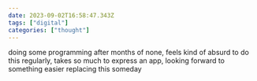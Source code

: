 ```yaml
---
date: 2023-09-02T16:58:47.343Z
tags: ["digital"]
categories: ["thought"]
---
```

doing some programming after months of none, feels kind of absurd to do this regularly, takes so much to express an app, looking forward to something easier replacing this someday
